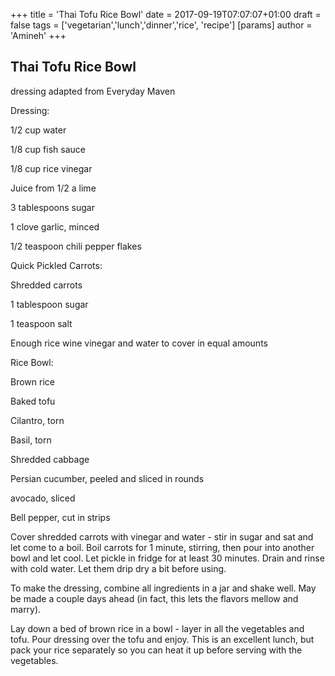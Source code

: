 +++
title = 'Thai Tofu Rice Bowl'
date = 2017-09-19T07:07:07+01:00
draft = false
tags = ['vegetarian','lunch','dinner','rice', 'recipe']
[params]
    author = 'Amineh'
+++
## Thai Tofu Rice Bowl

dressing adapted from Everyday Maven

Dressing:

1/2 cup water

1/8 cup fish sauce

1/8 cup rice vinegar

Juice from 1/2 a lime

3 tablespoons sugar

1 clove garlic, minced

1/2 teaspoon chili pepper flakes

Quick Pickled Carrots:

Shredded carrots

1 tablespoon sugar

1 teaspoon salt

Enough rice wine vinegar and water to cover in equal amounts

Rice Bowl:

Brown rice

Baked tofu

Cilantro, torn

Basil, torn

Shredded cabbage

Persian cucumber, peeled and sliced in rounds

avocado, sliced

Bell pepper, cut in strips



Cover shredded carrots with vinegar and water - stir in sugar and sat and let come to a boil.  Boil carrots for 1 minute, stirring, then pour into another bowl and let cool.  Let pickle in fridge for at least 30 minutes.  Drain and rinse with cold water.  Let them drip dry a bit before using.

To make the dressing, combine all ingredients in a jar and shake well.  May be made a couple days ahead (in fact, this lets the flavors mellow and marry).

Lay down a bed of brown rice in a bowl - layer in all the vegetables and tofu.  Pour dressing over the tofu and enjoy.  This is an excellent lunch, but pack your rice separately so you can heat it up before serving with the vegetables.

